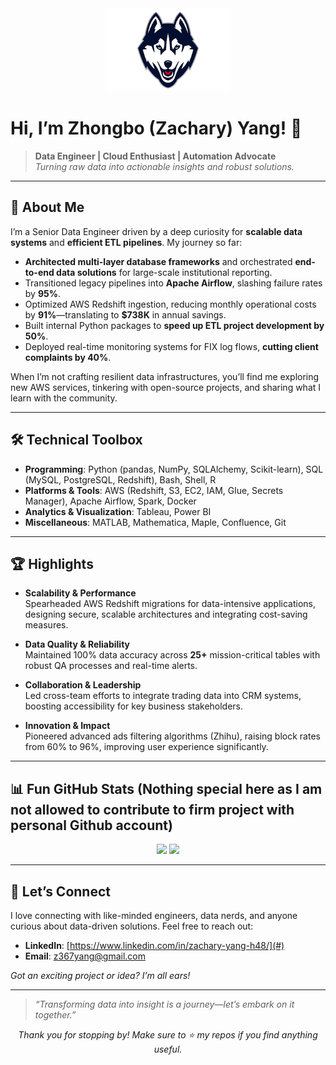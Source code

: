 <!-- Optional fancy banner or ASCII art -->
<div align="center">
  <img src="https://github.com/Zachary-Yang-48/Zachary-Yang-48/blob/f2284279b47b1c286bf4899a2081333d8115f4de/husky.png" alt="Zachary Yang | Data Engineer" 
    width="200" 
    />
</div>

# Hi, I’m Zhongbo (Zachary) Yang! 👋 

> **Data Engineer | Cloud Enthusiast | Automation Advocate**  
> *Turning raw data into actionable insights and robust solutions.*

---

## 🚀 About Me

I’m a Senior Data Engineer driven by a deep curiosity for **scalable data systems** and **efficient ETL pipelines**. My journey so far:

- **Architected multi-layer database frameworks** and orchestrated **end-to-end data solutions** for large-scale institutional reporting.
- Transitioned legacy pipelines into **Apache Airflow**, slashing failure rates by **95%**.
- Optimized AWS Redshift ingestion, reducing monthly operational costs by **91%**—translating to **\$738K** in annual savings.
- Built internal Python packages to **speed up ETL project development by 50%**.
- Deployed real-time monitoring systems for FIX log flows, **cutting client complaints by 40%**.

When I’m not crafting resilient data infrastructures, you’ll find me exploring new AWS services, tinkering with open-source projects, and sharing what I learn with the community.

---

## 🛠️ Technical Toolbox

- **Programming**: Python (pandas, NumPy, SQLAlchemy, Scikit-learn), SQL (MySQL, PostgreSQL, Redshift), Bash, Shell, R  
- **Platforms & Tools**: AWS (Redshift, S3, EC2, IAM, Glue, Secrets Manager), Apache Airflow, Spark, Docker  
- **Analytics & Visualization**: Tableau, Power BI  
- **Miscellaneous**: MATLAB, Mathematica, Maple, Confluence, Git

---

## 🏆 Highlights

- **Scalability & Performance**  
  Spearheaded AWS Redshift migrations for data-intensive applications, designing secure, scalable architectures and integrating cost-saving measures.

- **Data Quality & Reliability**  
  Maintained 100% data accuracy across **25+** mission-critical tables with robust QA processes and real-time alerts.

- **Collaboration & Leadership**  
  Led cross-team efforts to integrate trading data into CRM systems, boosting accessibility for key business stakeholders.

- **Innovation & Impact**  
  Pioneered advanced ads filtering algorithms (Zhihu), raising block rates from 60% to 96%, improving user experience significantly.

---

## 📊 Fun GitHub Stats (Nothing special here as I am not allowed to contribute to firm project with personal Github account)

<!-- Use a GitHub stats tool of your choice, e.g., anuraghazra/github-readme-stats -->
<p align="center">
  <img src="https://github-readme-stats.vercel.app/api?username=YOUR-GITHUB-USERNAME&show_icons=true&theme=react" height="165">
  <img src="https://github-readme-stats.vercel.app/api/top-langs/?username=YOUR-GITHUB-USERNAME&layout=compact&theme=react" height="165">
</p>

---

## 💬 Let’s Connect

I love connecting with like-minded engineers, data nerds, and anyone curious about data-driven solutions. Feel free to reach out:

- **LinkedIn**: [https://www.linkedin.com/in/zachary-yang-h48/](#)
- **Email**: z367yang@gmail.com

*Got an exciting project or idea? I’m all ears!*  

---

> *“Transforming data into insight is a journey—let’s embark on it together.”*

<p align="center">
  <i>Thank you for stopping by! Make sure to ⭐ my repos if you find anything useful.</i>
</p>
